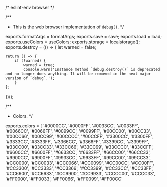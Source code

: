 /* eslint-env browser */

/**
 * This is the web browser implementation of `debug()`.
 */

exports.formatArgs = formatArgs;
exports.save = save;
exports.load = load;
exports.useColors = useColors;
exports.storage = localstorage();
exports.destroy = (() => {
	let warned = false;

	return () => {
		if (!warned) {
			warned = true;
			console.warn('Instance method `debug.destroy()` is deprecated and no longer does anything. It will be removed in the next major version of `debug`.');
		}
	};
})();

/**
 * Colors.
 */

exports.colors = [
	'#0000CC',
	'#0000FF',
	'#0033CC',
	'#0033FF',
	'#0066CC',
	'#0066FF',
	'#0099CC',
	'#0099FF',
	'#00CC00',
	'#00CC33',
	'#00CC66',
	'#00CC99',
	'#00CCCC',
	'#00CCFF',
	'#3300CC',
	'#3300FF',
	'#3333CC',
	'#3333FF',
	'#3366CC',
	'#3366FF',
	'#3399CC',
	'#3399FF',
	'#33CC00',
	'#33CC33',
	'#33CC66',
	'#33CC99',
	'#33CCCC',
	'#33CCFF',
	'#6600CC',
	'#6600FF',
	'#6633CC',
	'#6633FF',
	'#66CC00',
	'#66CC33',
	'#9900CC',
	'#9900FF',
	'#9933CC',
	'#9933FF',
	'#99CC00',
	'#99CC33',
	'#CC0000',
	'#CC0033',
	'#CC0066',
	'#CC0099',
	'#CC00CC',
	'#CC00FF',
	'#CC3300',
	'#CC3333',
	'#CC3366',
	'#CC3399',
	'#CC33CC',
	'#CC33FF',
	'#CC6600',
	'#CC6633',
	'#CC9900',
	'#CC9933',
	'#CCCC00',
	'#CCCC33',
	'#FF0000',
	'#FF0033',
	'#FF0066',
	'#FF0099',
	'#FF00CC'